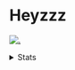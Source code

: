 # Heyzzz  

[![.](https://skillicons.dev/icons?i=js,java)](https://skillicons.dev)  

<details>
<summary>Stats</summary
<!--START_SECTION:waka-->

```txt
JavaScript   16 hrs 24 mins  █████████████████░░░░░░░░   67.62 %
TypeScript   6 hrs 13 mins   ██████▒░░░░░░░░░░░░░░░░░░   25.64 %
JSON         1 hr            █░░░░░░░░░░░░░░░░░░░░░░░░   04.14 %
CSS          33 mins         ▓░░░░░░░░░░░░░░░░░░░░░░░░   02.31 %
TSConfig     2 mins          ░░░░░░░░░░░░░░░░░░░░░░░░░   00.15 %
```

<!--END_SECTION:waka-->
</details>
